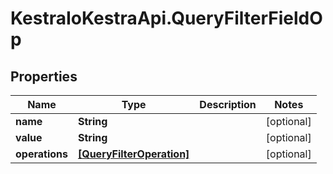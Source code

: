 # KestraIoKestraApi.QueryFilterFieldOp

## Properties

Name | Type | Description | Notes
------------ | ------------- | ------------- | -------------
**name** | **String** |  | [optional] 
**value** | **String** |  | [optional] 
**operations** | [**[QueryFilterOperation]**](QueryFilterOperation.md) |  | [optional] 


